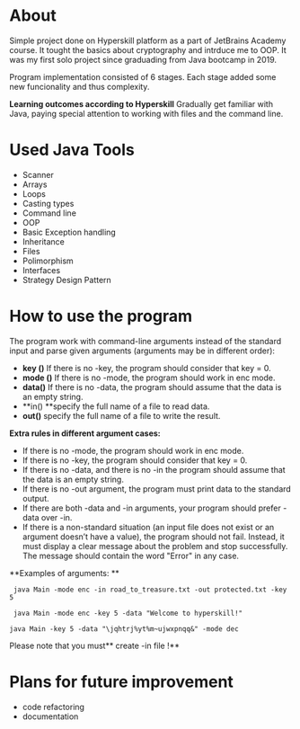 # About
Simple project  done on Hyperskill platform as a part of JetBrains Academy course. It tought the basics about cryptography and intrduce me to OOP.  It was my first solo project since graduading from Java bootcamp in 2019. 

Program implementation consisted of 6 stages. Each stage added some new funcionality and thus complexity.

**Learning outcomes according to Hyperskill**
Gradually get familiar with Java, paying special attention to working with files and the command line.

# Used Java Tools
- Scanner 
- Arrays
- Loops
- Casting types
- Command line
- OOP
- Basic Exception handling
- Inheritance
- Files
- Polimorphism
- Interfaces
- Strategy Design Pattern

# How to use the program

The program work with command-line arguments instead of the standard input and parse given arguments (arguments may be in different order):

- **key ()** If there is no -key, the program should consider that key = 0.
- **mode ()** If there is no -mode, the program should work in enc mode.
- **data()** If there is no -data, the program should assume that the data is an empty string.
- **in() **specify the full name of a file to read data.
- **out()** specify the full name of a file to write the result.

**Extra rules in different argument cases:**
- If there is no -mode, the program should work in enc mode.
- If there is no -key, the program should consider that key = 0.
- If there is no -data, and there is no -in the program should assume that the data is an empty string.
- If there is no -out argument, the program must print data to the standard output.
- If there are both -data and -in arguments, your program should prefer -data over -in.
- If there is a non-standard situation (an input file does not exist or an argument doesn’t have a value), the program should not fail. Instead, it must display a clear message about the problem and stop successfully. The message should contain the word "Error" in any case.

**Examples of arguments: **

` java Main -mode enc -in road_to_treasure.txt -out protected.txt -key 5`

` java Main -mode enc -key 5 -data "Welcome to hyperskill!"`

`java Main -key 5 -data "\jqhtrj%yt%m~ujwxpnqq&" -mode dec`

Please note that you must** create -in file !**

# Plans for future improvement
- code refactoring
- documentation

